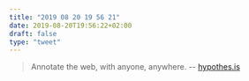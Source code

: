 ```yaml
---
title: "2019 08 20 19 56 21"
date: 2019-08-20T19:56:22+02:00
draft: false
type: "tweet"
---
```

> Annotate the web, with anyone, anywhere. -- [hypothes.is](https://web.hypothes.is)
